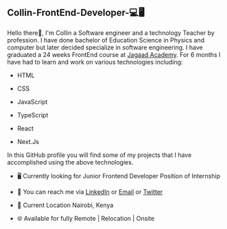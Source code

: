 ## Collin-FrontEnd-Developer-💻🖥
Hello there👋,
I'm Collin a Software engineer and a technology Teacher by profession. I have done bachelor of Education Science in Physics and computer but later decided specialize in software engineering. I have graduated a 24 weeks FrontEnd course at [Jagaad Academy](https://academy.jagaad.com/). For 6 months I have had to learn and work on various technologies including:

* HTML

* CSS

* JavaScript

* TypeScript

* React

* Next.Js

In this GitHub profile you will find some of my projects that I have accomplished using the above technologies.

* 🖥️ Currently looking for Junior Frontend Developer Position of Internship

* 🔗 You can reach me via [LinkedIn](www.linkedin.com/in/collin-mwenda-software-engineer) or [Email](cmwenda20@gmail.com) or [Twitter](https://twitter.com/mwenda_collin)

* 📍 Current Location Nairobi, Kenya

* 🌐 Available for fully Remote | Relocation | Onsite
